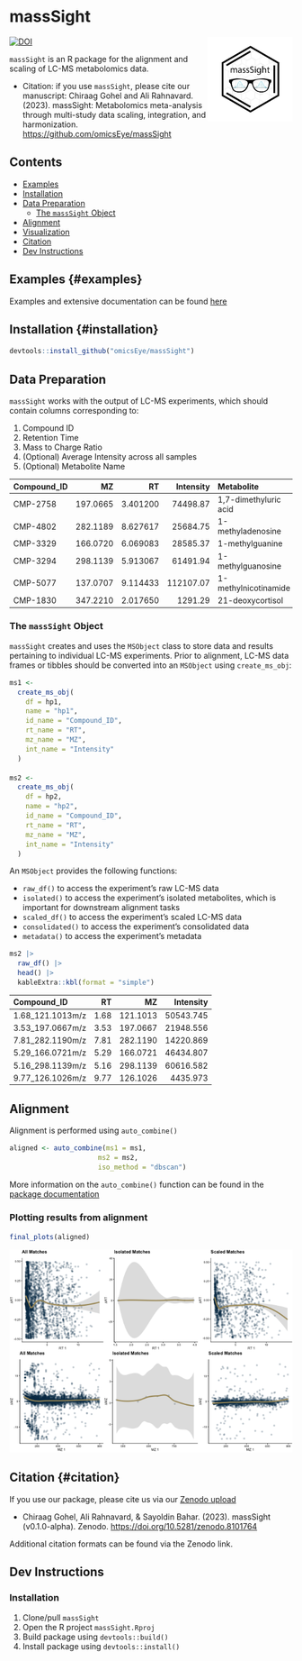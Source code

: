 
<!-- README.md is generated from README.qmd. Please edit that file -->

# massSight

<img src="man/figures/massSight.png" align="right" width="30%"/></a>

[![DOI](https://zenodo.org/badge/608216683.svg)](https://zenodo.org/badge/latestdoi/608216683)

`massSight` is an R package for the alignment and scaling of LC-MS
metabolomics data.

- Citation: if you use `massSight`, please cite our manuscript: Chiraag
  Gohel and Ali Rahnavard. (2023). massSight: Metabolomics meta-analysis
  through multi-study data scaling, integration, and harmonization.
  <https://github.com/omicsEye/massSight>

## Contents

- [Examples](#examples)
- [Installation](#installation)
- [Data Preparation](#data-preparation)
  - [The `massSight` Object](#ms-obj)
- [Alignment](#align)
- [Visualization](#visualization)
- [Citation](#citation)
- [Dev Instructions](#dev-instructions)

## Examples {#examples}

Examples and extensive documentation can be found [here](omicseye.github.io/massSight/)

## Installation {#installation}

``` r
devtools::install_github("omicsEye/massSight")
```

## Data Preparation

`massSight` works with the output of LC-MS experiments, which should
contain columns corresponding to:

1.  Compound ID
2.  Retention Time
3.  Mass to Charge Ratio
4.  (Optional) Average Intensity across all samples
5.  (Optional) Metabolite Name

| Compound_ID |       MZ |       RT | Intensity | Metabolite            |
|:------------|---------:|---------:|----------:|:----------------------|
| CMP-2758    | 197.0665 | 3.401200 |  74498.87 | 1,7-dimethyluric acid |
| CMP-4802    | 282.1189 | 8.627617 |  25684.75 | 1-methyladenosine     |
| CMP-3329    | 166.0720 | 6.069083 |  28585.37 | 1-methylguanine       |
| CMP-3294    | 298.1139 | 5.913067 |  61491.94 | 1-methylguanosine     |
| CMP-5077    | 137.0707 | 9.114433 | 112107.07 | 1-methylnicotinamide  |
| CMP-1830    | 347.2210 | 2.017650 |   1291.29 | 21-deoxycortisol      |

### The `massSight` Object

`massSight` creates and uses the `MSObject` class to store data and
results pertaining to individual LC-MS experiments. Prior to alignment,
LC-MS data frames or tibbles should be converted into an `MSObject`
using `create_ms_obj`:

``` r
ms1 <-
  create_ms_obj(
    df = hp1,
    name = "hp1",
    id_name = "Compound_ID",
    rt_name = "RT",
    mz_name = "MZ",
    int_name = "Intensity"
  )

ms2 <-
  create_ms_obj(
    df = hp2,
    name = "hp2",
    id_name = "Compound_ID",
    rt_name = "RT",
    mz_name = "MZ",
    int_name = "Intensity"
  )
```

An `MSObject` provides the following functions:

- `raw_df()` to access the experiment’s raw LC-MS data
- `isolated()` to access the experiment’s isolated metabolites, which is
  important for downstream alignment tasks
- `scaled_df()` to access the experiment’s scaled LC-MS data
- `consolidated()` to access the experiment’s consolidated data
- `metadata()` to access the experiment’s metadata

``` r
ms2 |>
  raw_df() |>
  head() |>
  kableExtra::kbl(format = "simple")
```

| Compound_ID      |   RT |       MZ | Intensity |
|:-----------------|-----:|---------:|----------:|
| 1.68_121.1013m/z | 1.68 | 121.1013 | 50543.745 |
| 3.53_197.0667m/z | 3.53 | 197.0667 | 21948.556 |
| 7.81_282.1190m/z | 7.81 | 282.1190 | 14220.869 |
| 5.29_166.0721m/z | 5.29 | 166.0721 | 46434.807 |
| 5.16_298.1139m/z | 5.16 | 298.1139 | 60616.582 |
| 9.77_126.1026m/z | 9.77 | 126.1026 |  4435.973 |

## Alignment

Alignment is performed using `auto_combine()`

``` r
aligned <- auto_combine(ms1 = ms1, 
                      ms2 = ms2, 
                      iso_method = "dbscan")
```

More information on the `auto_combine()` function can be found in the
[package
documentation](https://omicseye.github.io/massSight/reference/auto_combine.html)

### Plotting results from alignment

``` r
final_plots(aligned)
```

![](man/figures/final_plot_out.png)

## Citation {#citation}

If you use our package, please cite us via our [Zenodo upload](https://zenodo.org/record/8101764)

- Chiraag Gohel, Ali Rahnavard, & Sayoldin Bahar. (2023). massSight (v0.1.0-alpha). Zenodo. https://doi.org/10.5281/zenodo.8101764

Additional citation formats can be found via the Zenodo link.

## Dev Instructions

### Installation

1.  Clone/pull `massSight`
2.  Open the R project `massSight.Rproj`
3.  Build package using `devtools::build()`
4.  Install package using `devtools::install()`

